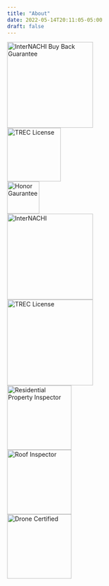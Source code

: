 ```yaml
---
title: "About"
date: 2022-05-14T20:11:05-05:00
draft: false
---
```

<div class="flex-contact">
  <div>
    <img src="/certs/buy_back.png" alt="InterNACHI Buy Back Guarantee" height=200>
  </div>
  <div>
    <div>
      <img src="/certs/trec_license.png" alt="TREC License" height=125>
    </div>
    <div>
      <img src="/certs/honor.png" alt="Honor Gaurantee" height=75>
    </div>
  </div>
</div>

<div class="line-dotted"></div>
<div class="flex-contact">
  <div>
    <img src="/certs/internachi.png" alt="InterNACHI" height="200">
  </div>
  <div>
      <img src="/certs/cpi.png" alt="TREC License" height="200">
  </div>
</div>
<div class="flex-contact">
  <div>
    <img src="/certs/residential.png" alt="Residential Property Inspector" height="150">
  </div>
  <div>
      <img src="/certs/roof.png" alt="Roof Inspector" height="150">
  </div>
  <div>
      <img src="/certs/drone.png" alt="Drone Certified" height="150">
  </div>
</div>